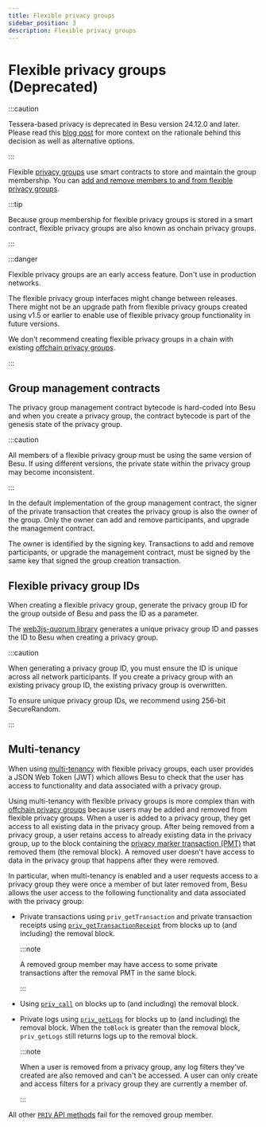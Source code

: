 ```yaml
---
title: Flexible privacy groups
sidebar_position: 3
description: Flexible privacy groups
---
```


# Flexible privacy groups (Deprecated)

:::caution

Tessera-based privacy is deprecated in Besu version 24.12.0 and later. Please read this [blog post](https://www.lfdecentralizedtrust.org/blog/sunsetting-tessera-and-simplifying-hyperledger-besu) for more context on the rationale behind this decision as well as alternative options.

:::

Flexible [privacy groups](privacy-groups.md) use smart contracts to store and maintain the group membership. You can [add and remove members to and from flexible privacy groups](../../how-to/use-privacy/flexible.md).

:::tip

Because group membership for flexible privacy groups is stored in a smart contract, flexible privacy groups are also known as onchain privacy groups.

:::

:::danger

Flexible privacy groups are an early access feature. Don't use in production networks.

The flexible privacy group interfaces might change between releases. There might not be an upgrade path from flexible privacy groups created using v1.5 or earlier to enable use of flexible privacy group functionality in future versions.

We don't recommend creating flexible privacy groups in a chain with existing [offchain privacy groups](privacy-groups.md).

:::

## Group management contracts

The privacy group management contract bytecode is hard-coded into Besu and when you create a privacy group, the contract bytecode is part of the genesis state of the privacy group.

:::caution

All members of a flexible privacy group must be using the same version of Besu. If using different versions, the private state within the privacy group may become inconsistent.

:::

In the default implementation of the group management contract, the signer of the private transaction that creates the privacy group is also the owner of the group. Only the owner can add and remove participants, and upgrade the management contract.

The owner is identified by the signing key. Transactions to add and remove participants, or upgrade the management contract, must be signed by the same key that signed the group creation transaction.

## Flexible privacy group IDs

When creating a flexible privacy group, generate the privacy group ID for the group outside of Besu and pass the ID as a parameter.

The [web3js-quorum library](../../how-to/use-privacy/flexible.md) generates a unique privacy group ID and passes the ID to Besu when creating a privacy group.

:::caution

When generating a privacy group ID, you must ensure the ID is unique across all network participants. If you create a privacy group with an existing privacy group ID, the existing privacy group is overwritten.

To ensure unique privacy group IDs, we recommend using 256-bit SecureRandom.

:::

## Multi-tenancy

When using [multi-tenancy](multi-tenancy.md) with flexible privacy groups, each user provides a JSON Web Token (JWT) which allows Besu to check that the user has access to functionality and data associated with a privacy group.

Using multi-tenancy with flexible privacy groups is more complex than with [offchain privacy groups](privacy-groups.md) because users may be added and removed from flexible privacy groups. When a user is added to a privacy group, they get access to all existing data in the privacy group. After being removed from a privacy group, a user retains access to already existing data in the privacy group, up to the block containing the [privacy marker transaction (PMT)](private-transactions/processing.md) that removed them (the removal block). A removed user doesn't have access to data in the privacy group that happens after they were removed.

In particular, when multi-tenancy is enabled and a user requests access to a privacy group they were once a member of but later removed from, Besu allows the user access to the following functionality and data associated with the privacy group:

- Private transactions using `priv_getTransaction` and private transaction receipts using [`priv_getTransactionReceipt`](../../reference/api/index.md#priv_gettransactionreceipt) from blocks up to (and including) the removal block.

  :::note

  A removed group member may have access to some private transactions after the removal PMT in the same block.

  :::

- Using [`priv_call`](../../reference/api/index.md#priv_call) on blocks up to (and including) the removal block.

- Private logs using [`priv_getLogs`](../../reference/api/index.md#priv_getlogs) for blocks up to (and including) the removal block. When the `toBlock` is greater than the removal block, `priv_getLogs` still returns logs up to the removal block.

  :::note

  When a user is removed from a privacy group, any log filters they've created are also removed and can't be accessed. A user can only create and access filters for a privacy group they are currently a member of.

  :::

All other [`PRIV` API methods](../../reference/api/index.md#priv-methods) fail for the removed group member.
